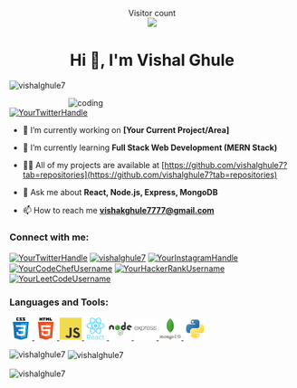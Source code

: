 <p align="center">
  Visitor count<br>
  <img src="https://profile-counter.glitch.me/vishalghule7/count.svg" />
</p>

<h1 align="center">Hi 👋, I'm Vishal Ghule</h1>

<p align="left"> <img src="https://komarev.com/ghpvc/?username=vishalghule7&label=Profile%20views&color=0e75b6&style=flat" alt="vishalghule7" /> </p>

<img align="right" alt="coding" width="400" src="https://user-images.githubusercontent.com/46869388/89207039-b899e600-d5d7-11ea-90d0-c894383d35b4.gif">

<p align="left"> <a href="https://twitter.com/YourTwitterHandle" target="blank"><img src="https://img.shields.io/twitter/follow/YourTwitterHandle?logo=twitter&style=for-the-badge" alt="YourTwitterHandle" /></a> </p>

- 🔭 I’m currently working on **[Your Current Project/Area]**

- 🌱 I’m currently learning **Full Stack Web Development (MERN Stack)**

- 👨‍💻 All of my projects are available at [https://github.com/vishalghule7?tab=repositories](https://github.com/vishalghule7?tab=repositories)

- 💬 Ask me about **React, Node.js, Express, MongoDB**

- 📫 How to reach me **vishakghule7777@gmail.com**

<h3 align="left">Connect with me:</h3>
<p align="left">
<a href="https://twitter.com/YourTwitterHandle" target="blank"><img align="center" src="https://raw.githubusercontent.com/rahuldkjain/github-profile-readme-generator/master/src/images/icons/Social/twitter.svg" alt="YourTwitterHandle" height="30" width="40" /></a>
<a href="https://linkedin.com/in/vishalghule7" target="blank"><img align="center" src="https://raw.githubusercontent.com/rahuldkjain/github-profile-readme-generator/master/src/images/icons/Social/linked-in-alt.svg" alt="vishalghule7" height="30" width="40" /></a>
<a href="https://instagram.com/YourInstagramHandle" target="blank"><img align="center" src="https://raw.githubusercontent.com/rahuldkjain/github-profile-readme-generator/master/src/images/icons/Social/instagram.svg" alt="YourInstagramHandle" height="30" width="40" /></a>
<a href="https://www.codechef.com/users/YourCodeChefUsername" target="blank"><img align="center" src="https://pbs.twimg.com/profile_images/1477930785537605633/ROTVNVz7_400x400.jpg" alt="YourCodeChefUsername" height="30" width="40" /></a>
<a href="https://www.hackerrank.com/YourHackerRankUsername" target="blank"><img align="center" src="https://raw.githubusercontent.com/rahuldkjain/github-profile-readme-generator/master/src/images/icons/Social/hackerrank.svg" alt="YourHackerRankUsername" height="30" width="40" /></a>
<a href="https://www.leetcode.com/YourLeetCodeUsername" target="blank"><img align="center" src="https://raw.githubusercontent.com/rahuldkjain/github-profile-readme-generator/master/src/images/icons/Social/leet-code.svg" alt="YourLeetCodeUsername" height="30" width="40" /></a>
</p>

<h3 align="left">Languages and Tools:</h3>
<p align="left">
<a href="https://www.w3schools.com/css/" target="_blank" rel="noreferrer"> <img src="https://raw.githubusercontent.com/devicons/devicon/master/icons/css3/css3-original-wordmark.svg" alt="css3" width="40" height="40"/> </a>
<a href="https://www.w3.org/html/" target="_blank" rel="noreferrer"> <img src="https://raw.githubusercontent.com/devicons/devicon/master/icons/html5/html5-original-wordmark.svg" alt="html5" width="40" height="40"/> </a>
<a href="https://developer.mozilla.org/en-US/docs/Web/JavaScript" target="_blank" rel="noreferrer"> <img src="https://raw.githubusercontent.com/devicons/devicon/master/icons/javascript/javascript-original.svg" alt="javascript" width="40" height="40"/> </a>
<a href="https://reactjs.org/" target="_blank" rel="noreferrer"> <img src="https://raw.githubusercontent.com/devicons/devicon/master/icons/react/react-original-wordmark.svg" alt="react" width="40" height="40"/> </a>
<a href="https://nodejs.org/en/" target="_blank" rel="noreferrer"> <img src="https://raw.githubusercontent.com/devicons/devicon/master/icons/nodejs/nodejs-original-wordmark.svg" alt="nodejs" width="40" height="40"/> </a>
<a href="https://expressjs.com/" target="_blank" rel="noreferrer"> <img src="https://raw.githubusercontent.com/devicons/devicon/master/icons/express/express-original-wordmark.svg" alt="express" width="40" height="40"/> </a>
<a href="https://www.mongodb.com/" target="_blank" rel="noreferrer"> <img src="https://raw.githubusercontent.com/devicons/devicon/master/icons/mongodb/mongodb-original-wordmark.svg" alt="mongodb" width="40" height="40"/> </a>
<a href="https://www.python.org" target="_blank" rel="noreferrer"> <img src="https://raw.githubusercontent.com/devicons/devicon/master/icons/python/python-original.svg" alt="python" width="40" height="40"/> </a>
</p>

<p><img align="left" src="https://github-readme-stats.vercel.app/api/top-langs?username=vishalghule7&show_icons=true&locale=en&layout=compact" alt="vishalghule7" /></p>
<p>&nbsp;<img align="center" src="https://github-readme-stats.vercel.app/api?username=vishalghule7&show_icons=true&locale=en" alt="vishalghule7" /></p>
<p><img align="center" src="https://github-readme-streak-stats.herokuapp.com/?user=vishalghule7&" alt="vishalghule7" /></p>
